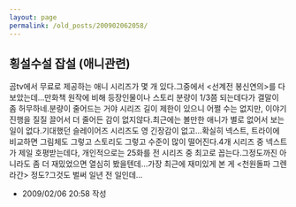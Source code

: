 ```yaml
---
layout: page
permalink: /old_posts/200902062058/
---
```


## 횡설수설 잡설 (애니관련)

곰tv에서 무료로 제공하는 애니 시리즈가 몇 개 있다.그중에서 <선계전 봉신연의>를 다 보았는데...만화책 원작에 비해 등장인물이나 스토리 분량이 1/3쯤 되는데다가 결말이 좀 허무하네.분량이 줄어드는 거야 시리즈 길이 제한이 있으니 어쩔 수는 없지만, 이야기 진행을 질질 끌어서 더 줄어든 감이 없지않다.최근에는 볼만한 애니가 별로 없어서 보는 일이 없다.기대했던 슬레이어즈 시리즈도 영 긴장감이 없고...확실히 넥스트, 트라이에 비교하면 그림체도 그렇고 스토리도 그렇고 수준이 많이 떨어진다.4개 시리즈 중 넥스트가 제일 호평받는데다, 개인적으로는 25화를 전 시리즈 중 최고로 꼽는다.그정도까진 아니라도 좀 더 재밌었으면 열심히 봤을텐데...가장 최근에 재미있게 본 게 <천원돌파 그렌라간> 정도?그것도 벌써 일년 전 일인데...



- 2009/02/06 20:58 작성